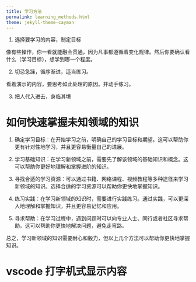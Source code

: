 ```yaml
---
title: 学习方法
permalink: learning_methods.html
theme: jekyll-theme-cayman
---
```


1. 选择要学习的内容，制定目标

像有些操作，你一看就能融会贯通，因为凡事都遵循着变化规律。然后你要确认看什么（学习目标），想学到哪一个程度。

2. 切忌急躁，循序渐进，适当练习。

看着演示的内容，要思考如此处理的原因。并动手练习。

3. 把人代入进去，身临其境

# 如何快速掌握未知领域的知识

1. 确定学习目标：在开始学习之前，明确自己的学习目标和期望。这可以帮助你更有针对性地学习，并且更容易衡量自己的进展。

2. 学习基础知识：在学习新领域之前，需要先了解该领域的基础知识和概念。这可以帮助你更好地理解和掌握进阶的知识。

3. 寻找合适的学习资源：可以通过书籍、网络课程、视频教程等多种途径来学习新领域的知识。选择合适的学习资源可以帮助你更快地掌握知识。

4. 练习实践：在学习新领域的知识时，需要进行实践练习。通过实践，可以更深入地理解和掌握知识，并且更容易记忆和应用。

5. 寻求帮助：在学习过程中，遇到问题时可以向专业人士、同行或者社区寻求帮助。这可以帮助你更快地解决问题，避免走弯路。

总之，学习新领域的知识需要耐心和毅力，但以上几个方法可以帮助你更快地掌握知识。

# vscode 打字机式显示内容
